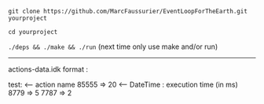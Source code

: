 
`git clone https://github.com/MarcFaussurier/EventLoopForTheEarth.git yourproject`

`cd yourproject`

`./deps && ./make && ./run` (next time only use make and/or run)

______________________________

actions-data.idk format : 

test:               <-- action name
    85555 => 20     <-- DateTime : execution time (in ms)
    8779  => 5
    7787  => 2

